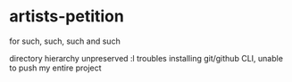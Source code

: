 # artists-petition
for such, such, such and such

directory hierarchy unpreserved :l
troubles installing git/github CLI, unable to push my entire project
